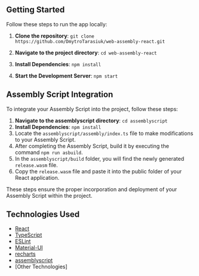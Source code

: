 ## Getting Started

Follow these steps to run the app locally:

1. **Clone the repository**:
   `git clone https://github.com/DmytroTarasiuk/web-assembly-react.git`

2. **Navigate to the project directory**:
   `cd web-assembly-react`

3. **Install Dependencies**:
   `npm install`

4. **Start the Development Server**:
   `npm start`

## Assembly Script Integration

To integrate your Assembly Script into the project, follow these steps:

1. **Navigate to the assemblyscript directory**:
   `cd assemblyscript`
2. **Install Dependencies**:
   `npm install`
3. Locate the `assemblyscript/assembly/index.ts` file to make modifications to your Assembly Script.
4. After completing the Assembly Script, build it by executing the command `npm run asbuild`.
5. In the `assemblyscript/build` folder, you will find the newly generated `release.wasm` file.
6. Copy the `release.wasm` file and paste it into the public folder of your React application.

These steps ensure the proper incorporation and deployment of your Assembly Script within the project.

## Technologies Used

- [React](https://reactjs.org/)
- [TypeScript](https://www.typescriptlang.org/)
- [ESLint](https://eslint.org/)
- [Material-UI](https://material-ui.com/)
- [recharts](https://www.npmjs.com/package/recharts)
- [assemblyscript](https://www.npmjs.com/package/assemblyscript)
- [Other Technologies]
